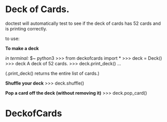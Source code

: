 
# Deck of Cards.

doctest will automatically test to see if the deck of cards has 52 cards and
is printing correctly.

to use:

**To make a deck**

*in terminal:*
    $~ python3
    >>> from deckofcards import *
    >>> deck = Deck()
    >>> deck
    A deck of 52 cards.
    >>> deck.print_deck()
    ...

(.print_deck() returns the entire list of cards.)


**Shuffle your deck**
    >>> deck.shuffle()

**Pop a card off the deck (without removing it)**
    >>> deck.pop_card()
# DeckofCards
